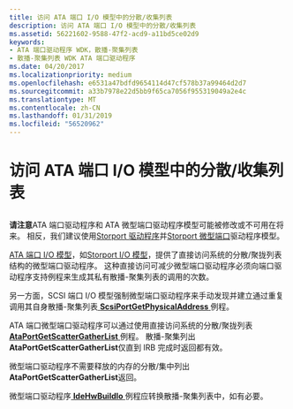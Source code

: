 ```yaml
---
title: 访问 ATA 端口 I/O 模型中的分散/收集列表
description: 访问 ATA 端口 I/O 模型中的分散/收集列表
ms.assetid: 56221602-9588-47f2-acd9-a11bd5ce02d9
keywords:
- ATA 端口驱动程序 WDK，散播-聚集列表
- 散播-聚集列表 WDK ATA 端口驱动程序
ms.date: 04/20/2017
ms.localizationpriority: medium
ms.openlocfilehash: e6531a47bdfd9654114d47cf578b37a99464d2d7
ms.sourcegitcommit: a33b7978e22d5bb9f65ca7056f955319049a2e4c
ms.translationtype: MT
ms.contentlocale: zh-CN
ms.lasthandoff: 01/31/2019
ms.locfileid: "56520962"
---
```

# <a name="access-to-scattergather-lists-in-the-ata-port-io-model"></a>访问 ATA 端口 I/O 模型中的分散/收集列表


## <span id="ddk_access_to_scatter_gather_lists_in_the_ata_port_i_o_model_kg"></span><span id="DDK_ACCESS_TO_SCATTER_GATHER_LISTS_IN_THE_ATA_PORT_I_O_MODEL_KG"></span>

**请注意**ATA 端口驱动程序和 ATA 微型端口驱动程序模型可能被修改或不可用在将来。 相反，我们建议使用[Storport 驱动程序](https://msdn.microsoft.com/windows/hardware/drivers/storage/storport-driver)并[Storport 微型端口](https://msdn.microsoft.com/windows/hardware/drivers/storage/storport-miniport-drivers)驱动程序模型。



[ATA 端口 I/O 模型](ata-port-i-o-model.md)，如[Storport I/O 模型](storport-i-o-model.md)，提供了直接访问系统的分散/聚拢列表结构的微型端口驱动程序。 这种直接访问可减少微型端口驱动程序必须向端口驱动程序支持例程来生成其私有散播-聚集列表的调用的次数。

另一方面，SCSI 端口 I/O 模型强制微型端口驱动程序来手动发现并建立通过重复调用其自身散播-聚集列表[ **ScsiPortGetPhysicalAddress** ](https://msdn.microsoft.com/library/windows/hardware/ff564636)例程。

ATA 端口微型端口驱动程序可以通过使用直接访问系统的分散/聚拢列表[ **AtaPortGetScatterGatherList** ](https://msdn.microsoft.com/library/windows/hardware/ff550164)例程。 散播-聚集列出**AtaPortGetScatterGatherList**仅直到 IRB 完成时返回都有效。

微型端口驱动程序不需要释放的内存的分散/集中列出**AtaPortGetScatterGatherList**返回。

微型端口驱动程序[ **IdeHwBuildIo** ](https://msdn.microsoft.com/library/windows/hardware/ff557462)例程应转换散播-聚集列表中，如有必要。

 

 


